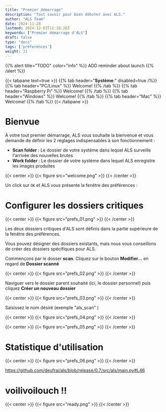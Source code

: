 ```yaml
---
title: "Premier démarrage"
description: "Tout savoir pour bien débuter avec ALS."
author: "ALS Team"
date: 2024-11-28
lastmod: 2024-12-03T11:18:28Z
keywords: ["Premier démarrage d'ALS"]
draft: false
type: "docs"
tags: ['preferences']
weight: 31
---
```


{{% alert title="TODO" color="info" %}}
ADD reminder about launch
{{% /alert %}}

{{< tabpane text=true >}}
  {{% tab header="**Système**:" disabled=true /%}}
  {{% tab header="PC/Linux" %}}
  Welcome!
  {{% /tab %}}
  {{% tab header="Raspberry Pi" %}}
  Welcome!
  {{% /tab %}}
  {{% tab header="Windows" %}}
  Welcome!
  {{% /tab %}}
  {{% tab header="Mac" %}}
  Welcome!
  {{% /tab %}}
{{< /tabpane >}}

# Bienvue

À votre tout premier démarrage, ALS vous souhaite la bienvenue et vous demande de définir les 2 réglages 
indispensables à son fonctionnement :

- **Scan folder** : Le dossier de votre système dans lequel ALS surveille l'arrivée des nouvelles brutes
- **Work folder** : Le dossier de votre système dans lequel ALS enregistre les images produites

{{< center >}}
{{< figure src="welcome.png" >}}
{{< /center >}}

Un click sur `OK` et ALS vous présente la fenêtre des préférences :

# Configurer les dossiers critiques

{{< center >}}
{{< figure src="prefs_01.png" >}}
{{< /center >}}

Les deux dossiers critiques d'ALS sont définis dans la partie supérieure de la fenêtre des préférences.

Vous pouvez désigner des dossiers existants, mais nous vous conseillons de créer des dossiers spécifiques pour ALS.

Commençons par le dosser **scan**. Cliquez sur le bouton **Modifier...** en regard de **Dossier scanné**

{{< center >}}
{{< figure src="prefs_02.png" >}}
{{< /center >}}


Naviguer vers le dossier parent souhaité (ici, le dossier personnel) puis cliquez **Créer un nouveau dossier** 


{{< center >}}
{{< figure src="prefs_03.png" >}}
{{< /center >}}

Saisissez le nom désiré (exemple "als_scan" )

{{< center >}}
{{< figure src="prefs_04.png" >}}
{{< /center >}}



{{< center >}}
{{< figure src="prefs_05.png" >}}
{{< /center >}}

# Statistique d'utilisation

{{< center >}}
{{< figure src="prefs_06.png" >}}
{{< /center >}}

https://github.com/deufrai/als/blob/release/0.7/src/als/main.py#L46

# voilivoilouch !!

{{< center >}}
{{< figure src="ready.png" >}}
{{< /center >}}

